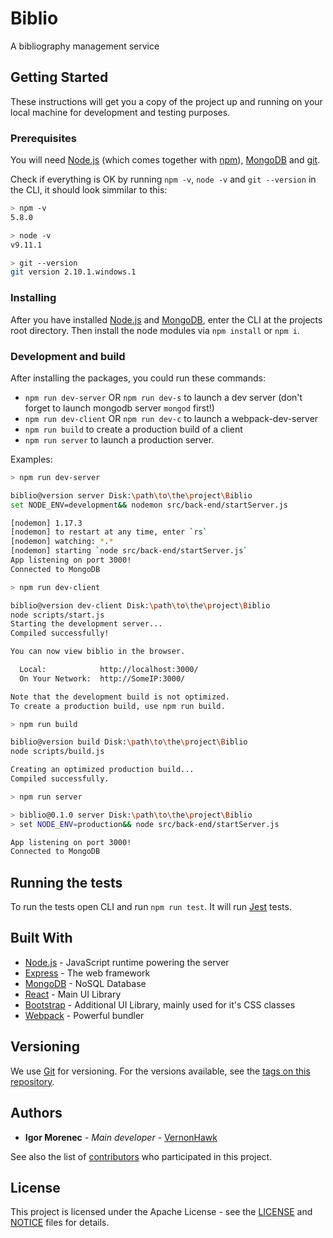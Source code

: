 # Biblio

A bibliography management service

## Getting Started

These instructions will get you a copy of the project up and running on your local machine for development and testing purposes.

### Prerequisites

You will need [Node.js](https://nodejs.org) (which comes together with [npm](https://www.npmjs.com/)), [MongoDB](https://www.mongodb.com/) and [git](https://git-scm.com/downloads).

Check if everything is OK by running `npm -v`, `node -v` and `git --version` in the CLI, it should look simmilar to this:

```bash
> npm -v
5.8.0
```

```bash
> node -v
v9.11.1
```

```bash
> git --version
git version 2.10.1.windows.1
```

### Installing

After you have installed [Node.js](https://nodejs.org) and [MongoDB](https://www.mongodb.com/), enter the CLI at the projects root directory. Then install the node modules via `npm install` or `npm i`.

### Development and build

After installing the packages, you could run these commands:

- `npm run dev-server` OR `npm run dev-s` to launch a dev server (don't forget to launch mongodb server `mongod` first!)
- `npm run dev-client` OR `npm run dev-c` to launch a webpack-dev-server
- `npm run build` to create a production build of a client
- `npm run server` to launch a production server. 

Examples:

```bash
> npm run dev-server

biblio@version server Disk:\path\to\the\project\Biblio
set NODE_ENV=development&& nodemon src/back-end/startServer.js

[nodemon] 1.17.3
[nodemon] to restart at any time, enter `rs`
[nodemon] watching: *.*
[nodemon] starting `node src/back-end/startServer.js`
App listening on port 3000!
Connected to MongoDB
```

```bash
> npm run dev-client

biblio@version dev-client Disk:\path\to\the\project\Biblio
node scripts/start.js
Starting the development server...
Compiled successfully!

You can now view biblio in the browser.

  Local:            http://localhost:3000/
  On Your Network:  http://SomeIP:3000/

Note that the development build is not optimized.
To create a production build, use npm run build.
```

```bash
> npm run build

biblio@version build Disk:\path\to\the\project\Biblio
node scripts/build.js

Creating an optimized production build...
Compiled successfully.
```

```bash
> npm run server

> biblio@0.1.0 server Disk:\path\to\the\project\Biblio
> set NODE_ENV=production&& node src/back-end/startServer.js

App listening on port 3000!
Connected to MongoDB
```

## Running the tests

To run the tests open CLI and run `npm run test`. It will run [Jest](https://facebook.github.io/jest/) tests.

## Built With

* [Node.js](https://nodejs.org) - JavaScript runtime powering the server
* [Express](http://expressjs.com/) - The web framework
* [MongoDB](https://www.mongodb.com/) - NoSQL Database
* [React](https://reactjs.org/) - Main UI Library
* [Bootstrap](https://getbootstrap.com/) - Additional UI Library, mainly used for it's CSS classes
* [Webpack](https://webpack.js.org/) - Powerful bundler

## Versioning

We use [Git](https://git-scm.com) for versioning. For the versions available, see the [tags on this repository](https://github.com/VernonHawk/Biblio/tags).

## Authors

* **Igor Morenec** - *Main developer* - [VernonHawk](https://github.com/VernonHawk)

See also the list of [contributors](https://github.com/VernonHawk/Biblio/contributors) who participated in this project.

## License

This project is licensed under the Apache License - see the [LICENSE](LICENSE) and [NOTICE](NOTICE) files for details.
